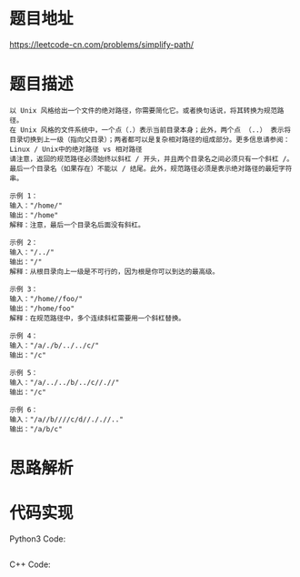# **题目地址**
https://leetcode-cn.com/problems/simplify-path/
# **题目描述**
```
以 Unix 风格给出一个文件的绝对路径，你需要简化它。或者换句话说，将其转换为规范路径。
在 Unix 风格的文件系统中，一个点（.）表示当前目录本身；此外，两个点 （..） 表示将目录切换到上一级（指向父目录）；两者都可以是复杂相对路径的组成部分。更多信息请参阅：Linux / Unix中的绝对路径 vs 相对路径
请注意，返回的规范路径必须始终以斜杠 / 开头，并且两个目录名之间必须只有一个斜杠 /。最后一个目录名（如果存在）不能以 / 结尾。此外，规范路径必须是表示绝对路径的最短字符串。

示例 1：
输入："/home/"
输出："/home"
解释：注意，最后一个目录名后面没有斜杠。

示例 2：
输入："/../"
输出："/"
解释：从根目录向上一级是不可行的，因为根是你可以到达的最高级。

示例 3：
输入："/home//foo/"
输出："/home/foo"
解释：在规范路径中，多个连续斜杠需要用一个斜杠替换。

示例 4：
输入："/a/./b/../../c/"
输出："/c"

示例 5：
输入："/a/../../b/../c//.//"
输出："/c"

示例 6：
输入："/a//b////c/d//././/.."
输出："/a/b/c"
```
# **思路解析**
# **代码实现**
Python3 Code:
```

```
C++ Code:
```

```
